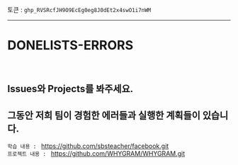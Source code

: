 토큰 : `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`

---



# DONELISTS-ERRORS 



<br>



## Issues와 Projects를 봐주세요. 
## 그동안 저희 팀이 경험한 에러들과 실행한 계획들이 있습니다. 





`학습 내용 : ` https://github.com/sbsteacher/facebook.git
<br>
`프로젝트 내용 : ` https://github.com/WHYGRAM/WHYGRAM.git

